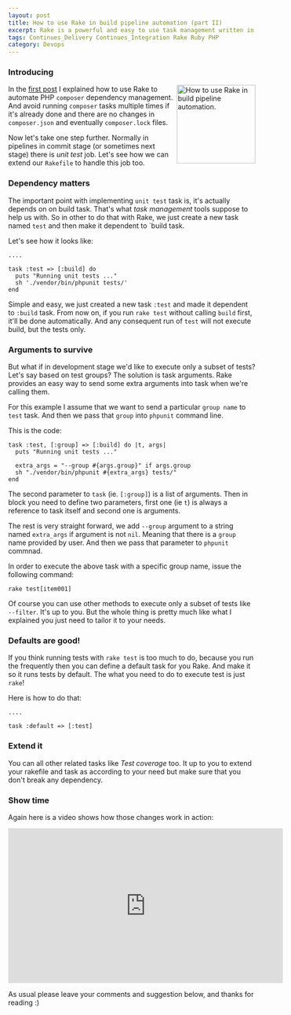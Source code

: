 ```yaml
---
layout: post
title: How to use Rake in build pipeline automation (part II)
excerpt: Rake is a powerful and easy to use task management written in Ruby. Let's see how we can use Rake in build pipelines. Part II
tags: Continues_Delivery Continues_Integration Rake Ruby PHP
category: Devops
---
```


### Introducing

<img width='160' src="{{ site.url }}/img/ruby-logo.png" alt="How to use Rake in build pipeline automation." title="How to use Rake in build pipeline automation." align="right" />

In the [first post](/rake-pipeline-automation/) I explained how to use Rake to automate PHP `composer` dependency management. And avoid running `composer` tasks multiple times if it's already done and there are no changes in `composer.json` and eventually `composer.lock` files.

Now let's take one step further. Normally in pipelines in commit stage (or sometimes next stage) there is *unit test* job. Let's see how we can extend our `Rakefile` to handle this job too.

<div class="ads"> 
    <ins class="adsbygoogle" style="display:block" data-ad-client="ca-pub-7360583392867579" data-ad-slot="4587256441" data-ad-format="rectangle"></ins> 
</div> 
<script> (adsbygoogle = window.adsbygoogle || []).push({}); </script>

### Dependency matters

The important point with implementing `unit test` task is, it's actually depends on on build task. That's what *task management* tools suppose to help us with. So in other to do that with Rake, we just create a new task named `test` and then make it dependent to `build task.

Let's see how it looks like:

    ....

    task :test => [:build] do
      puts "Running unit tests ..."
      sh './vendor/bin/phpunit tests/'
    end

Simple and easy, we just created a new task `:test` and made it dependent to `:build` task. From now on, if you run `rake test` without calling `build` first, it'll be done automatically. And any consequent run of `test` will not execute build, but the tests only.

### Arguments to survive

But what if in development stage we'd like to execute only a subset of tests? Let's say based on test groups? The solution is task arguments. Rake provides an easy way to send some extra arguments into task when we're calling them.

For this example I assume that we want to send a particular `group name` to `test` task. And then we pass that `group` into `phpunit` command line.

This is the code:

    task :test, [:group] => [:build] do |t, args|
      puts "Running unit tests ..."

      extra_args = "--group #{args.group}" if args.group
      sh "./vendor/bin/phpunit #{extra_args} tests/"
    end

The second parameter to `task` (ie. `[:group]`) is a list of arguments. Then in block you need to define two parameters, first one (ie `t`) is always a reference to task itself and second one is arguments.

The rest is very straight forward, we add `--group` argument to a string named `extra_args` if argument is not `nil`. Meaning that there is a `group` name provided by user. And then we pass that parameter to `phpunit` commnad.

In order to execute the above task with a specific group name, issue the following command:

    rake test[item001]

Of course you can use other methods to execute only a subset of tests like `--filter`. It's up to you. But the whole thing is pretty much like what I explained you just need to tailor it to your needs.

<div class="ads"> 
    <ins class="adsbygoogle" style="display:block" data-ad-client="ca-pub-7360583392867579" data-ad-slot="4587256441" data-ad-format="horizontal"></ins> 
</div> 
<script> (adsbygoogle = window.adsbygoogle || []).push({}); </script>

### Defaults are good!

If you think running tests with `rake test` is too much to do, because you run the frequently then you can define a default task for you Rake. And make it so it runs tests by default. The what you need to do to execute test is just `rake`!

Here is how to do that:

    ....

    task :default => [:test]

### Extend it

You can all other related tasks like *Test coverage* too. It up to you to extend your rakefile and task as according to your need but make sure that you don't break any dependency.

### Show time

Again here is a video shows how those changes work in action:

<iframe width="560" height="315" src="https://www.youtube.com/embed/UrqLsuDIHFg" frameborder="0" allowfullscreen></iframe>

As usual please leave your comments and suggestion below, and thanks for reading :)

